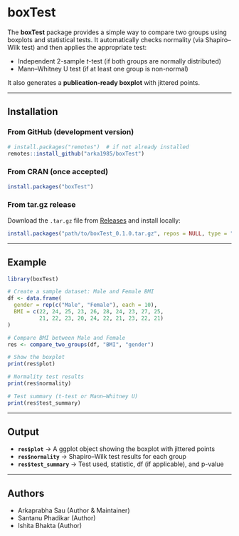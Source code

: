 # boxTest

<!-- badges: start -->

<!-- badges: end -->

The **boxTest** package provides a simple way to compare two groups using boxplots and statistical tests.
It automatically checks normality (via Shapiro–Wilk test) and then applies the appropriate test:

* Independent 2-sample *t*-test (if both groups are normally distributed)
* Mann–Whitney U test (if at least one group is non-normal)

It also generates a **publication-ready boxplot** with jittered points.

---

## Installation

### From GitHub (development version)

```r
# install.packages("remotes")  # if not already installed
remotes::install_github("arka1985/boxTest")
```

### From CRAN (once accepted)

```r
install.packages("boxTest")
```

### From tar.gz release

Download the `.tar.gz` file from [Releases](https://github.com/arka1985/boxTest/releases) and install locally:

```r
install.packages("path/to/boxTest_0.1.0.tar.gz", repos = NULL, type = "source")
```

---

## Example

```r
library(boxTest)

# Create a sample dataset: Male and Female BMI
df <- data.frame(
  gender = rep(c("Male", "Female"), each = 10),
  BMI = c(22, 24, 25, 23, 26, 28, 24, 23, 27, 25,
          21, 22, 23, 20, 24, 22, 21, 23, 22, 21)
)

# Compare BMI between Male and Female
res <- compare_two_groups(df, "BMI", "gender")

# Show the boxplot
print(res$plot)

# Normality test results
print(res$normality)

# Test summary (t-test or Mann–Whitney U)
print(res$test_summary)
```

---

## Output

* **`res$plot`** → A ggplot object showing the boxplot with jittered points
* **`res$normality`** → Shapiro–Wilk test results for each group
* **`res$test_summary`** → Test used, statistic, df (if applicable), and p-value

---

## Authors

* Arkaprabha Sau (Author & Maintainer)
* Santanu Phadikar (Author)
* Ishita Bhakta (Author)

